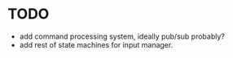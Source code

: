 # TODO
- add command processing system, ideally pub/sub probably?
- add rest of state machines for input manager.

